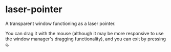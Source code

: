 # laser-pointer
A transparent window functioning as a laser pointer.

You can drag it with the mouse (although it may be more responsive to use the window manager's dragging functionality),
and you can exit by pressing `q`.
